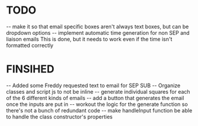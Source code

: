 # TODO
-- make it so that email specific boxes aren't always text boxes, but can be dropdown options
-- implement automatic time generation for non SEP and liaison emails
  This is done, but it needs to work even if the time isn't formatted correctly


# FINSIHED
-- Added some Freddy requested text to email for SEP SUB
-- Organize classes and script js to not be inline
-- generate individual squares for each of the 6 different kinds of emails
-- add a button that generates the email once the inputs are put in
-- workout the logic for the generate function so there's not a bunch of redundant code
-- make handleInput function be able to handle the class constructor's properties

